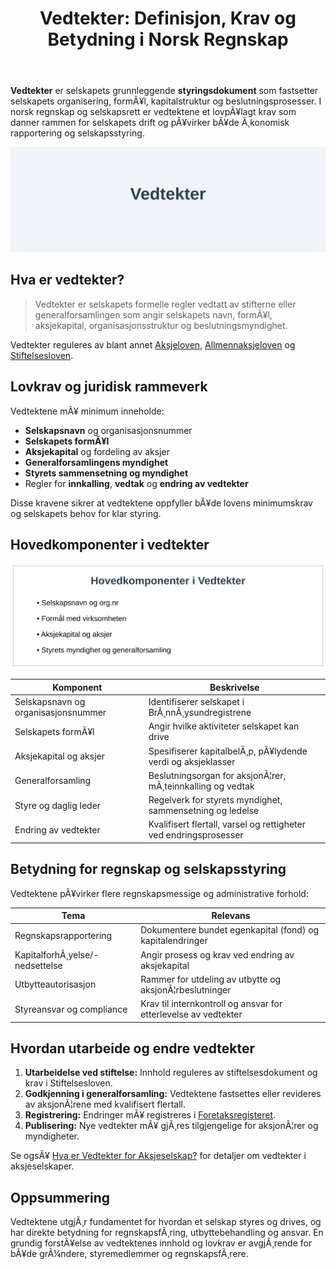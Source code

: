 ﻿---
title: "Vedtekter: Definisjon, Krav og Betydning i Norsk Regnskap"
meta_title: "Vedtekter: Definisjon, Krav og Betydning i Norsk Regnskap"
meta_description: '**Vedtekter** er selskapets grunnleggende **styringsdokument** som fastsetter selskapets organisering, formÃ¥l, kapitalstruktur og beslutningsprosesser. I norsk...'
slug: vedtekter
type: blog
layout: pages/single
---

**Vedtekter** er selskapets grunnleggende **styringsdokument** som fastsetter selskapets organisering, formÃ¥l, kapitalstruktur og beslutningsprosesser. I norsk regnskap og selskapsrett er vedtektene et lovpÃ¥lagt krav som danner rammen for selskapets drift og pÃ¥virker bÃ¥de Ã¸konomisk rapportering og selskapsstyring.

![Illustrasjon av vedtekter-begrep](vedtekter-image.svg)

## Hva er vedtekter?

> Vedtekter er selskapets formelle regler vedtatt av stifterne eller generalforsamlingen som angir selskapets navn, formÃ¥l, aksjekapital, organisasjonsstruktur og beslutningsmyndighet.

Vedtekter reguleres av blant annet [Aksjeloven](/blogs/regnskap/hva-er-aksjeloven "Hva er Aksjeloven? Regler for Aksjeselskaper i Norge"), [Allmennaksjeloven](/blogs/regnskap/hva-er-asa "Hva er ASA? Allmennaksjeselskap i Norge") og [Stiftelsesloven](/blogs/regnskap/hva-er-stiftelse "Hva er Stiftelse? En guide til stiftelsesprosessen").

## Lovkrav og juridisk rammeverk

Vedtektene mÃ¥ minimum inneholde:

* **Selskapsnavn** og organisasjonsnummer
* **Selskapets formÃ¥l**
* **Aksjekapital** og fordeling av aksjer
* **Generalforsamlingens myndighet**
* **Styrets sammensetning og myndighet**
* Regler for **innkalling**, **vedtak** og **endring av vedtekter**

Disse kravene sikrer at vedtektene oppfyller bÃ¥de lovens minimumskrav og selskapets behov for klar styring.

## Hovedkomponenter i vedtekter

![Hovedkomponenter i vedtekter](vedtekter-components.svg)

| Komponent                         | Beskrivelse                                                    |
|-----------------------------------|----------------------------------------------------------------|
| Selskapsnavn og organisasjonsnummer | Identifiserer selskapet i BrÃ¸nnÃ¸ysundregistrene                  |
| Selskapets formÃ¥l                  | Angir hvilke aktiviteter selskapet kan drive                   |
| Aksjekapital og aksjer             | Spesifiserer kapitalbelÃ¸p, pÃ¥lydende verdi og aksjeklasser      |
| Generalforsamling                  | Beslutningsorgan for aksjonÃ¦rer, mÃ¸teinnkalling og vedtak      |
| Styre og daglig leder               | Regelverk for styrets myndighet, sammensetning og ledelse       |
| Endring av vedtekter               | Kvalifisert flertall, varsel og rettigheter ved endringsprosesser |

## Betydning for regnskap og selskapsstyring

Vedtektene pÃ¥virker flere regnskapsmessige og administrative forhold:

| Tema                      | Relevans                                                       |
|---------------------------|----------------------------------------------------------------|
| Regnskapsrapportering     | Dokumentere bundet egenkapital (fond) og kapitalendringer       |
| KapitalforhÃ¸yelse/-nedsettelse | Angir prosess og krav ved endring av aksjekapital       |
| Utbytteautorisasjon       | Rammer for utdeling av utbytte og aksjonÃ¦rbeslutninger         |
| Styreansvar og compliance  | Krav til internkontroll og ansvar for etterlevelse av vedtekter |

## Hvordan utarbeide og endre vedtekter

1. **Utarbeidelse ved stiftelse:** Innhold reguleres av stiftelsesdokument og krav i Stiftelsesloven.
2. **Godkjenning i generalforsamling:** Vedtektene fastsettes eller revideres av aksjonÃ¦rene med kvalifisert flertall.
3. **Registrering:** Endringer mÃ¥ registreres i [Foretaksregisteret](/blogs/regnskap/hva-er-foretaksregisteret "Hva er Foretaksregisteret? Enhetsregister, Org.nr og Selskapsregister").
4. **Publisering:** Nye vedtekter mÃ¥ gjÃ¸res tilgjengelige for aksjonÃ¦rer og myndigheter.

Se ogsÃ¥ [Hva er Vedtekter for Aksjeselskap?](/blogs/regnskap/hva-er-vedtekter-for-aksjeselskap "Hva er Vedtekter for Aksjeselskap? Krav og Innhold") for detaljer om vedtekter i aksjeselskaper.

## Oppsummering

Vedtektene utgjÃ¸r fundamentet for hvordan et selskap styres og drives, og har direkte betydning for regnskapsfÃ¸ring, utbyttebehandling og ansvar. En grundig forstÃ¥else av vedtektenes innhold og lovkrav er avgjÃ¸rende for bÃ¥de grÃ¼ndere, styremedlemmer og regnskapsfÃ¸rere.
